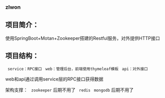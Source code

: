 ### zlwon
## 项目简介：
使用SpringBoot+Motan+Zookeeper搭建的Restful服务，对外提供HTTP接口

## 项目结构：
` service：RPC接口`
` web：管理后台，前端使用thymeleaf模板`
` api：对外接口`

web和api通过调用service层的RPC接口获得数据


架构支撑：
` zookeeper`  后期不用了
` redis`
` mongodb`   后期不用了

